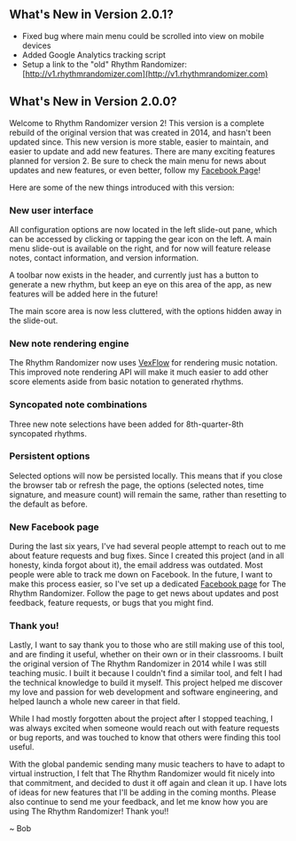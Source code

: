 ## What's New in Version 2.0.1?

- Fixed bug where main menu could be scrolled into view on mobile devices
- Added Google Analytics tracking script
- Setup a link to the "old" Rhythm Randomizer: [http://v1.rhythmrandomizer.com](http://v1.rhythmrandomizer.com)

## What's New in Version 2.0.0?

Welcome to Rhythm Randomizer version 2! This version is a complete rebuild of the original version that was created in 2014, and hasn't been updated since. This new version is more stable, easier to maintain, and easier to update and add new features. There are many exciting features planned for version 2. Be sure to check the main menu for news about updates and new features, or even better, follow my [Facebook Page](https://fb.me/TheRhythmRandomizer)!

Here are some of the new things introduced with this version:

### New user interface

All configuration options are now located in the left slide-out pane, which can be accessed by clicking or tapping the gear icon on the left. A main menu slide-out is available on the right, and for now will feature release notes, contact information, and version information.

A toolbar now exists in the header, and currently just has a button to generate a new rhythm, but keep an eye on this area of the app, as new features will be added here in the future!

The main score area is now less cluttered, with the options hidden away in the slide-out.

### New note rendering engine

The Rhythm Randomizer now uses [VexFlow](https://www.vexflow.com/) for rendering music notation. This improved note rendering API will make it much easier to add other score elements aside from basic notation to generated rhythms.

### Syncopated note combinations

Three new note selections have been added for 8th-quarter-8th syncopated rhythms.

### Persistent options

Selected options will now be persisted locally. This means that if you close the browser tab or refresh the page, the options (selected notes, time signature, and measure count) will remain the same, rather than resetting to the default as before.

### New Facebook page

During the last six years, I've had several people attempt to reach out to me about feature requests and bug fixes. Since I created this project (and in all honesty, kinda forgot about it), the email address was outdated. Most people were able to track me down on Facebook. In the future, I want to make this process easier, so I've set up a dedicated [Facebook page](https://fb.me/TheRhythmRandomizer) for The Rhythm Randomizer. Follow the page to get news about updates and post feedback, feature requests, or bugs that you might find.

### Thank you!

Lastly, I want to say thank you to those who are still making use of this tool, and are finding it useful, whether on their own or in their classrooms. I built the original version of The Rhythm Randomizer in 2014 while I was still teaching music. I built it because I couldn't find a similar tool, and felt I had the technical knowledge to build it myself. This project helped me discover my love and passion for web development and software engineering, and helped launch a whole new career in that field.

While I had mostly forgotten about the project after I stopped teaching, I was always excited when someone would reach out with feature requests or bug reports, and was touched to know that others were finding this tool useful.

With the global pandemic sending many music teachers to have to adapt to virtual instruction, I felt that The Rhythm Randomizer would fit nicely into that commitment, and decided to dust it off again and clean it up. I have lots of ideas for new features that I'll be adding in the coming months. Please also continue to send me your feedback, and let me know how you are using The Rhythm Randomizer! Thank you!!

~ Bob
